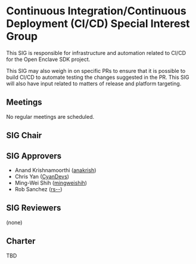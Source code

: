 Continuous Integration/Continuous Deployment (CI/CD) Special Interest Group
==========================================================================

This SIG is responsible for infrastructure and automation related to CI/CD for the Open Enclave SDK project.

This SIG may also weigh in on specific PRs to ensure that it is possible to build CI/CD to automate testing the changes suggested in the PR. This SIG will also have input related to matters of release and platform targeting.

Meetings
--------

No regular meetings are scheduled.

SIG Chair
---------


SIG Approvers
-------------

* Anand Krishnamoorthi ([anakrish](https://github.com/anakrish))
* Chris Yan ([CyanDevs](https://github.com/CyanDevs))
* Ming-Wei Shih ([mingweishih](https://github.com/mingweishih))
* Rob Sanchez ([rs--](https://github.com/rs--))

SIG Reviewers
-------------

(none)

Charter
-------

TBD
